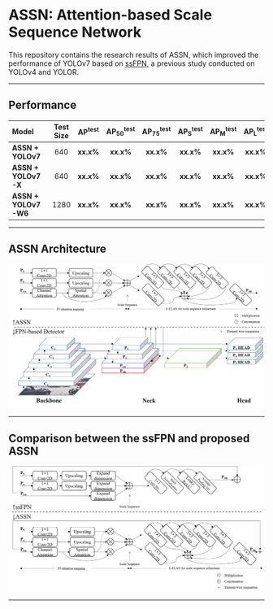 # ASSN: Attention-based Scale Sequence Network

This repository contains the research results of ASSN, which improved the performance of YOLOv7 based on [ssFPN](https://github.com/smu-ivpl/ssFPN), a previous study conducted on YOLOv4 and YOLOR.

----------------------------
## Performance
| Model | Test Size | AP<sup>test</sup> | AP<sub>50</sub><sup>test</sup> | AP<sub>75</sub><sup>test</sup> | AP<sub>S</sub><sup>test</sup> | AP<sub>M</sub><sup>test</sup> | AP<sub>L</sub><sup>test</sup> | Downloads |
| :-- | :-: | :-: | :-: | :-: | :-: | :-: | :-: | :-: | 
| **ASSN + YOLOv7** | 640 | **xx.x%** | **xx.x%** | **xx.x%** | **xx.x%** | **xx.x%** | **xx.x%** | [`assn_yolov7.pt`](https://drive.google.com/file/d/1oWQaeN-RIJINg4onkJafDyoPVq9UohcG/view?usp=drive_link) |
| **ASSN + YOLOv7-X** | 640 | **xx.x%** | **xx.x%** | **xx.x%** | **xx.x%** | **xx.x%** | **xx.x%** | [`assn_yolov7x.pt`](https://drive.google.com/file/d/1KzQpplxyk3vRcP_K1CNOc0LNaVcazBfD/view?usp=drive_link) |
| **ASSN + YOLOv7-W6** | 1280 | **xx.x%** | **xx.x%** | **xx.x%** | **xx.x%** | **xx.x%** | **xx.x%** | [`assn_yolov7w6.pt`](https://drive.google.com/file/d/1a0i74WuVH5ZM9AHLDLhwq6zFUNX89RHG/view?usp=drive_link) |

----------------------------
## ASSN Architecture
![architecture](figure/architecture.png)

----------------------------
## Comparison between the ssFPN and proposed ASSN
![comparison](figure/comparison.png)
***
